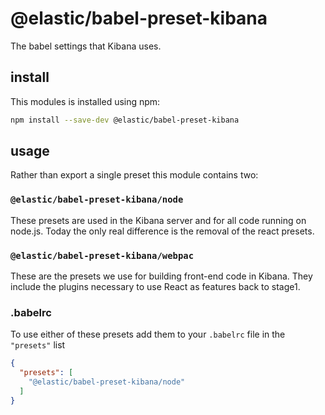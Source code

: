 # @elastic/babel-preset-kibana

The babel settings that Kibana uses.

## install

This modules is installed using npm:

```sh
npm install --save-dev @elastic/babel-preset-kibana
```

## usage

Rather than export a single preset this module contains two:

### `@elastic/babel-preset-kibana/node`

These presets are used in the Kibana server and for all code running on node.js. Today the only real difference is the removal of the react presets.

### `@elastic/babel-preset-kibana/webpac`

These are the presets we use for building front-end code in Kibana. They include the plugins necessary to use React as features back to stage1.

### .babelrc

To use either of these presets add them to your `.babelrc` file in the `"presets"` list

```json
{
  "presets": [
    "@elastic/babel-preset-kibana/node"
  ]
}
```
